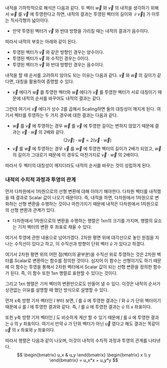 내적을 기하학적으로 해석은 다음과 같다. 
두 벡터 $\vec w$ 와 $\vec v$ 의 내적을 생각하기 위해서 $\vec w$ 를 $\vec v$ 에 투영한다고 하면, 내적의 결과는 투영된 벡터의 길이와 $\|\vec v\|$ 가 이루는 직사각형의 넓이이다. 
- 만약 투영된 벡터가 $\vec v$ 와 반대 방향을 가리킬 때는 내적의 결과가 음수이다. 

따라서 내적의 부호는 아래와 같이 된다. 
- 투영된 벡터가 $\vec v$ 와 같은 방향인 경우는 양수이다. 
- 투영된 벡터가 $\vec v$ 와 수직인 경우는 0이다. 
- 투영된 벡터가 $\vec v$ 와 반대 방향인 경우는 음수이다. 

내적을 할 때 순서를 고려하지 않아도 되는 이유는 다음과 같다. 
$\vec v$ 와 $\vec w$ 의 길이가 같다면, 대칭을 활용하여 증명할 수 있다. 
- $\vec v$ 에다가 $\vec w$ 를 투영한 벡터와 $\vec w$ 에다가 $\vec v$ 를 투영한 벡터가 서로 대칭이기 때문에 내적의 순서를 바꾸어도 내적의 결과는 같다. 

그런데 여기서 $\vec v$ 에다가 상수 2를 곱해서 Scaling하면 둘의 대칭성이 깨지게 된다. 
여기서 벡터를 투영하는 두 가지 경우에 대한 결과는 다음과 같다.
- $\vec w$ 를 $\vec v$ 에 투영하는 경우
	$\vec w$ 를 $\vec v$ 에 투영한 길이는 변하지 않았기 때문에 결과는 $\vec v\cdot\vec w$ 의 2배와 같다. 
$$ (2\vec v)\cdot\vec w = 2(\vec v\cdot\vec w) $$
- $\vec v$ 를 $\vec w$ 에 투영하는 경우
	$\vec v$ 를 $\vec w$ 에 투영한 벡터의 길이가 2배가 되었고, $\vec w$ 의 길이가 그대로기 때문에 이 경우도 마찬가지로 $\vec v\cdot\vec w$ 의 2배이다. 

따라서 두 벡터의 대칭성이 깨지더라도 내적의 순서를 바꾸는 것이 성립하게 된다. 

### 내적의 수치적 과정과 투영의 관계 
먼저 다차원에서 1차원으로의 선형 변환에 대해 이야기 해야한다. 다차원 벡터를 내적했을 때 결과로 Scalar 값이 나오기 때문이다. 즉, 내적을 하면, 다차원에서 1차원으로 변화하는 선형 변환을 수행하는 것이나 마찬가지기 때문에 내적은 다차원에서 1차원으로의 선형 변환과 관계가 있다. 
- 다차원에서 1차원으로의 변환을 수행하는 행렬은 1xn의 크기를 가지며, 행렬의 요소는 기저 벡터의 변환 후 좌표로 채울 수 있다. 

여기서 투영에 관한 내용으로 넘어가겠다. 
2차원 평면 위에 대각선으로 놓인 원점을 지나는 수직선이 있다고 하고, 이 수직선과 방향이 단위 벡터 $\hat u$ 가 있다고 하겠다. 

여기서 2차원 평면 위의 어떤 점(벡터의 끝부분)을 수직선 위로 투영하는 것은 2차원 벡터를 Scalar로 변환하는 함수를 정의한 것이다. 심지어 이 함수는 선형이기도 하기 때문에 이 함수는 투영을 통해서 2차원 벡터에서 Scalar 값이 되는 선형 변환을 정의한 함수가 된다. 즉, 이 함수 또한 1xn 행렬로 표현할 수 있다는 것이다. 

그리고 1xn 행렬은 기저 벡터의 변환만으로도 만들어 낼 수 있다. 이것은 내적의 순서가 상관없는 이유를 설명할 때 했던 방식으로 
설명할 수 있다. 

먼저 x축 방향 기저 벡터인 $\hat i$ 부터 보면, $\hat i$ 를 $\hat u$ 에 투영한 결과는 $\hat i$ 와 $\hat u$ 가 단위 벡터이기 때문에 $\hat u$ 를 $\hat i$ 에 투영한 결과와 같다. 즉, $\hat i$ 를 $\hat u$ 에 투영한 결과는 $\hat u$ 의 $x$ 좌표이다. 

또한 y축 방향 기저 벡터인 $\hat j$ 도 비슷하게 계산 할 수 있기 때문에 $\hat j$ 를 $\hat u$ 에 투영한 결과는 $\hat u$ 의 $y$ 좌표이다. 여기서 만약 $\hat u$ 가 단위 벡터가 아닌 $\vec u$ 였다고 해도 결과는 똑같이 $\vec u$ 의 $x$ 좌표와 $y$ 좌표이다. 

따라서 행렬은 다음과 같이 나오며, 이것이 내적의 수치적 과정과 투영의 관계를 나타낸다. 
$$ \begin{bmatrix} u_x & u_y \end{bmatrix} \begin{bmatrix} x \\ y \end{bmatrix} = u_x*x + u_y*y $$




